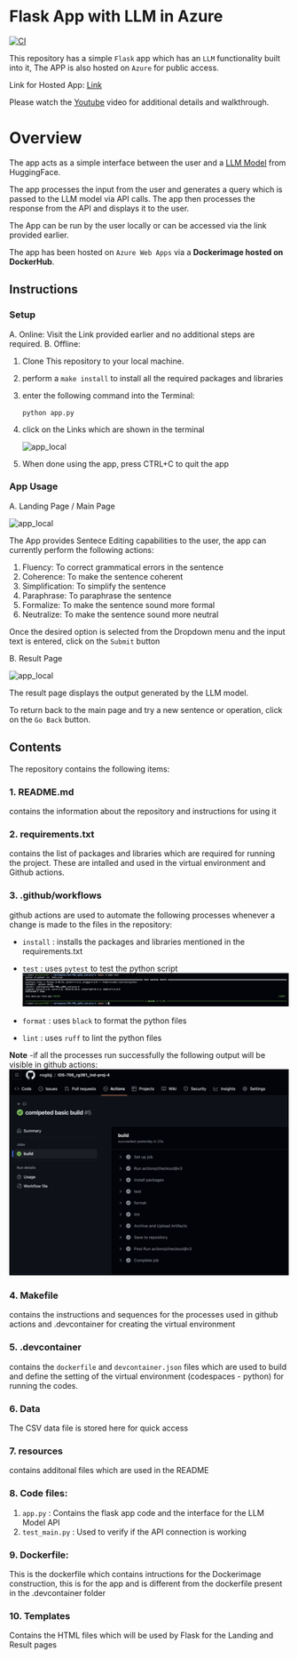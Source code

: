 # Flask App with LLM in Azure
[![CI](https://github.com/nogibjj/IDS-706_rg361_ind-proj-4/actions/workflows/cicd.yml/badge.svg)](https://github.com/nogibjj/IDS-706_rg361_ind-proj-4/actions/workflows/cicd.yml)

This repository has a simple ``Flask`` app which has an ``LLM`` functionality built into it, The APP is also hosted on ``Azure`` for public access.

Link for Hosted App: [Link](https://rg361-ind4.azurewebsites.net/)

Please watch the [Youtube](https://www.youtube.com/) video for additional details and walkthrough.

# Overview
The app acts as a simple interface between the user and a [LLM Model](https://huggingface.co/grammarly/coedit-large) from HuggingFace.

The app processes the input from the user and generates a query which is passed to the LLM model via API calls.
The app then processes the response from the API and displays it to the user.

The App can be run by the user locally or can be accessed via the link provided earlier.

The app has been hosted on ``Azure Web Apps`` via a **Dockerimage hosted on DockerHub**.

## Instructions

### Setup
A. Online: Visit the Link provided earlier and no additional steps are required.
B. Offline:
   1. Clone This repository to your local machine.
   2. perform a ``make install`` to install all the required packages and libraries
   3. enter the following command into the Terminal:
      ```console
      python app.py
      ```
   5. click on the Links which are shown in the terminal

      ![app_local]('resources/app_local.png')
   6. When done using the app, press CTRL+C to quit the app

### App Usage

A. Landing Page / Main Page

![app_local]('resources/app_in.png')

The App provides Sentece Editing capabilities to the user, the app can currently perform the following actions:
1. Fluency: To correct grammatical errors in the sentence
2. Coherence: To make the sentence coherent
3. Simplification: To simplify the sentence
5. Paraphrase: To paraphrase the sentence
6. Formalize: To make the sentence sound more formal
7. Neutralize: To make the sentence sound more neutral

Once the desired option is selected from the Dropdown menu and the input text is entered, click on the ``Submit`` button

B. Result Page

![app_local]('resources/app_in.png')

The result page displays the output generated by the LLM model.

To return back to the main page and try a new sentence or operation, click on the `Go Back` button.


## Contents
The repository contains the following items:

### 1. README.md
   contains the information about the repository and instructions for using it
   
### 2. requirements.txt
   contains the list of packages and libraries which are required for running the project. These are intalled and used in the virtual environment and Github actions.
   
### 3. .github/workflows
   github actions are used to automate the following processes whenever a change is made to the files in the repository:
   - ``install`` : installs the packages and libraries mentioned in the requirements.txt
   - ``test`` : uses ``pytest`` to test the python script
      ![Test Execution](resources/test.png)
     
   - ``format`` : uses ``black`` to format the python files
   - ``lint`` : uses ``ruff`` to lint the python files
   
     
   **Note** -if all the processes run successfully the following output will be visible in github actions:
   ![Success Build](resources/build.png)
   
### 4. Makefile
   contains the instructions and sequences for the processes used in github actions and .devcontainer for creating the virtual environment
   
### 5. .devcontainer
   contains the ``dockerfile`` and ``devcontainer.json`` files which are used to build and define the setting of the virtual environment (codespaces - python) for running the codes.

### 6. Data
   The CSV data file is stored here for quick access

### 7. resources 
   contains additonal files which are used in the README

### 8. Code files:
1. ``app.py`` : Contains the flask app code and the interface for the LLM Model API
2. ``test_main.py`` : Used to verify if the API connection is working

### 9. Dockerfile:
This is the dockerfile which contains intructions for the Dockerimage construction, this is for the app and is different from the dockerfile present in the .devcontainer folder

### 10. Templates
Contains the HTML files which will be used by Flask for the Landing and Result pages


   
